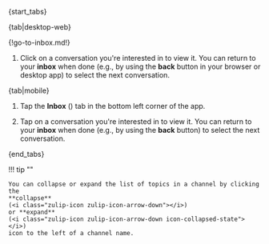 {start_tabs}

{tab|desktop-web}

{!go-to-inbox.md!}

1. Click on a conversation you're interested in to view it. You can return to
   your **inbox** when done (e.g., by using the **back** button in your browser
   or desktop app) to select the next conversation.

{tab|mobile}

1. Tap the **Inbox** (<i class="zulip-icon zulip-icon-inbox mobile-help"></i>)
   tab in the bottom left corner of the app.

2. Tap on a conversation you're interested in to view it. You can return to
   your **inbox**  when done (e.g., by using the **back** button) to select
   the next conversation.

{end_tabs}

!!! tip ""

    You can collapse or expand the list of topics in a channel by clicking the
    **collapse**
    (<i class="zulip-icon zulip-icon-arrow-down"></i>)
    or **expand**
    (<i class="zulip-icon zulip-icon-arrow-down icon-collapsed-state"></i>)
    icon to the left of a channel name.
